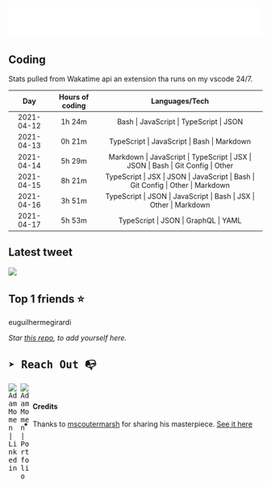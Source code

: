 
![test image size](/assets/welcome_message.gif)

## Coding
Stats pulled from Wakatime api an extension tha runs on my vscode 24/7.

|Day|Hours of coding|Languages/Tech|
|:-:|:-:|:-:|
|2021-04-12|1h 24m|Bash &#124; JavaScript &#124; TypeScript &#124; JSON|
|2021-04-13|0h 21m|TypeScript &#124; JavaScript &#124; Bash &#124; Markdown|
|2021-04-14|5h 29m|Markdown &#124; JavaScript &#124; TypeScript &#124; JSX &#124; JSON &#124; Bash &#124; Git Config &#124; Other|
|2021-04-15|8h 21m|TypeScript &#124; JSX &#124; JSON &#124; JavaScript &#124; Bash &#124; Git Config &#124; Other &#124; Markdown|
|2021-04-16|3h 51m|TypeScript &#124; JSON &#124; JavaScript &#124; Bash &#124; JSX &#124; Other &#124; Markdown|
|2021-04-17|5h 53m|TypeScript &#124; JSON &#124; GraphQL &#124; YAML|

## Latest tweet
[<img src="<tweet-image-url>" width="400">](<tweet-url>)

## Top 1 friends ⭐️
euguilhermegirardi

*Star [this repo](https://github.com/AdamMomen/AdamMomen), to add yourself here.*


<samp>

## ➤ Reach Out :mailbox_with_no_mail:

>
  <a href="https://www.linkedin.com/in/adam-momen-99596275/">
     <img align="left" alt="Adam Momen | Linkedin" width="24px" src="./assets/Linkedin.svg" />
   </a>

   <a href="https://adammomen.com/">
     <img align="left" alt="Adam Momen | Portfolio" width="24px" src="./assets/web.svg" />
   </a>

</samp>

<br>

#### Credits
* Thanks to [mscoutermarsh](https://github.com/mscoutermarsh) for sharing his masterpiece. [See it here](https://github.com/mscoutermarsh/mscoutermarsh)